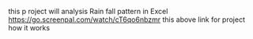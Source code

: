 this p roject will analysis Rain fall pattern in Excel 
https://go.screenpal.com/watch/cT6qo6nbzmr
this above link for project how it works
